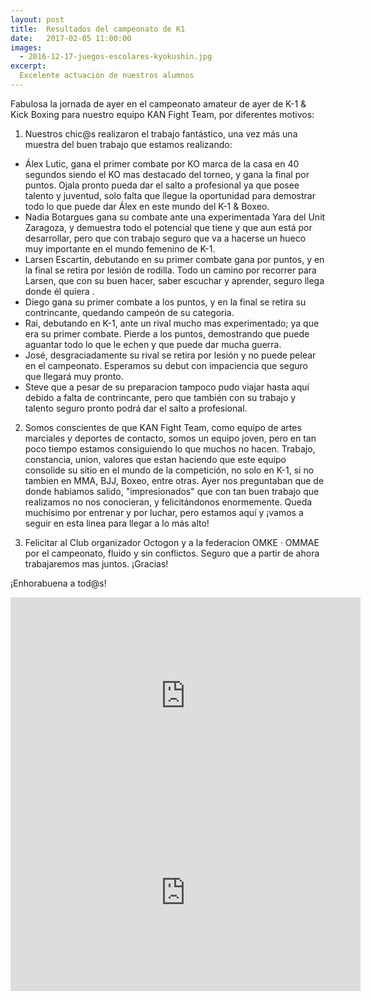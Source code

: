 ```yaml
---
layout: post
title:  Resultados del campeonato de K1
date:   2017-02-05 11:00:00
images: 
  - 2016-12-17-juegos-escolares-kyokushin.jpg
excerpt:
  Excelente actuación de nuestros alumnos
---
```

Fabulosa la jornada de ayer en el campeonato amateur de ayer de K-1 & Kick Boxing para nuestro equipo KAN Fight Team, por diferentes motivos:

1. Nuestros chic@s realizaron el trabajo fantástico, una vez más una muestra del buen trabajo que estamos realizando:
* Álex Lutic, gana el primer combate por KO marca de la casa en 40 segundos siendo el KO mas destacado del torneo, y gana la final por puntos.
Ojala pronto pueda dar el salto a profesional ya que posee talento y juventud, solo falta que llegue la oportunidad para demostrar todo lo que puede dar Álex en este mundo del K-1 & Boxeo.
* Nadia Botargues gana su combate ante una experimentada Yara del Unit Zaragoza, y demuestra todo el potencial que tiene y que aun está por desarrollar, pero que con trabajo seguro que va a hacerse un hueco muy importante en el mundo femenino de K-1.
* Larsen Escartin, debutando en su primer combate gana por puntos, y en la final se retira por lesión de rodilla. Todo un camino por recorrer para Larsen, que con su buen hacer, saber escuchar y aprender, seguro llega donde él quiera .
* Diego gana su primer combate a los puntos, y en la final se retira su contrincante, quedando campeón de su categoria.
* Rai, debutando en K-1, ante un rival mucho mas experimentado; ya que era su primer combate. Pierde a los puntos, demostrando que puede aguantar todo lo que le echen y que puede dar mucha guerra. 
* José, desgraciadamente su rival se retira por lesión y no puede pelear en el campeonato. Esperamos su debut con impaciencia que seguro que llegará muy pronto.
* Steve que a pesar de su preparacion tampoco pudo viajar hasta aquí debido a falta de contrincante, pero que también con su trabajo y talento seguro pronto podrá dar el salto a profesional.

2. Somos conscientes de que KAN Fight Team, como equipo de artes marciales y deportes de contacto, somos un equipo joven, pero en tan poco tiempo estamos consiguiendo lo que muchos no hacen.
Trabajo, constancia, union, valores que estan haciendo que este equipo consolide su sitio en el mundo de la competición, no solo en K-1, si no tambien en MMA, BJJ, Boxeo, entre otras.
Ayer nos preguntaban que de donde habiamos salido, "impresionados" que con tan buen trabajo que realizamos no nos conocieran, y felicitándonos enormemente.
Queda muchísimo por entrenar y por luchar, pero estamos aquí y ¡vamos a seguir en esta linea para llegar a lo más alto!

3. Felicitar al Club organizador Octogon y a la federacion OMKE · OMMAE por el campeonato, fluido y sin conflictos. Seguro que a partir de ahora trabajaremos mas juntos. ¡Gracias!

¡Enhorabuena a tod@s!

<div class="video-container">
  <iframe width="560" height="315" src="https://www.youtube.com/embed/uMXk11i12v8?rel=0" frameborder="0" allowfullscreen></iframe>
</div>
<div class="video-container">
  <iframe width="560" height="315" src="https://www.youtube.com/embed/y4Iruz2yQWA?rel=0" frameborder="0" allowfullscreen></iframe>
</div>
